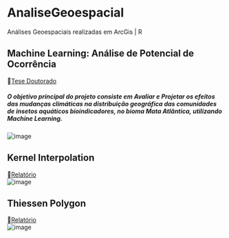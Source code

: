 # AnaliseGeoespacial
Análises Geoespaciais realizadas em ArcGis | R

## Machine Learning: Análise de Potencial de Ocorrência
:book:[Tese Doutorado](https://github.com/nfreitas1990/TeseDoutorado)
</br>
##### O objetivo principal do projeto consiste em Avaliar e Projetar os efeitos das mudanças climáticas na distribuição geográfica das comunidades de insetos aquáticos bioindicadores, no bioma Mata Atlântica, utilizando Machine Learning.

![image](https://user-images.githubusercontent.com/28782509/212334874-aff65583-0bb7-4731-99eb-fb62402e9364.png)


## Kernel Interpolation
:book:[Relatório](https://github.com/nfreitas1990/AnaliseGeoespacial/blob/main/Arquivo_AnaliseEspaciais.pdf)
</br>
![image](https://user-images.githubusercontent.com/28782509/209360579-7b360326-a3b0-4313-b585-ac6adbcd7364.png)
</br>
## Thiessen Polygon
:book:[Relatório](https://github.com/nfreitas1990/AnaliseGeoespacial/blob/main/Arquivo_AnaliseEspaciais.pdf)
</br>
![image](https://user-images.githubusercontent.com/28782509/209360485-6cfaba55-0fe5-4418-8422-a9c57356a684.png)


